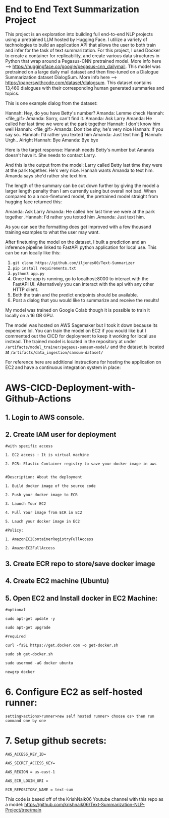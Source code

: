 # End to End Text Summarization Project

This project is an exploration into building full end-to-end NLP projects using a pretrained LLM hosted by Hugging Face. I utilize a variety of technologies to build an application API that allows the user to both train and infer for the task of text summarization. 
For this project, I used Docker to create a container for replicability, and create various data structures in Python
that wrap around a Pegasus-CNN pretrained model. More info here --> https://huggingface.co/google/pegasus-cnn_dailymail. 
This model was pretrained on a large daily mail dataset and then fine-tuned on a Dialogue Summarization dataset DialogSum.
More info here --> https://paperswithcode.com/dataset/dialogsum. This dataset contains 13,460 dialogues with their corresponding
human generated summaries and topics. 

This is one example dialog from the dataset:

Hannah: Hey, do you have Betty's number?
Amanda: Lemme check
Hannah: <file_gif>
Amanda: Sorry, can't find it.
Amanda: Ask Larry
Amanda: He called her last time we were at the park together
Hannah: I don't know him well
Hannah: <file_gif>
Amanda: Don't be shy, he's very nice
Hannah: If you say so..
Hannah: I'd rather you texted him
Amanda: Just text him 🙂
Hannah: Urgh.. Alright
Hannah: Bye
Amanda: Bye bye

Here is the target response:
Hannah needs Betty's number but Amanda doesn't have it. She needs to contact Larry.

And this is the output from the model:
Larry called Betty last time they were at the park together. He's very nice. Hannah wants Amanda to text him. Amanda says she'd rather she text him.

The length of the summary can be cut down further by giving the model a larger length penalty than I am currently using but overall
not bad. When compared to a a non-finetuned model, the pretrained model straight from hugging face returned this:

Amanda: Ask Larry Amanda: He called her last time we were at the park together .<n>Hannah: I'd rather you texted him .<n>Amanda: Just text him.

As you can see the formatting does get improved with a few thousand training examples to what the user may want. 

After finetuning the model on the dataset, I built a prediction and an inference pipeline linked to FastAPI python application for 
local use. This can be run locally like this:

1. `git clone https://github.com/iljones00/Text-Summarizer`
2. `pip install requirements.txt`
3. `python3 app.py`
4. Once the app is running, go to localhost:8000 to interact with the FastAPI UI. Alternatively you can interact with the api with 
any other HTTP client.
5. Both the train and the predict endpoints should be available.
6. Post a dialog that you would like to summarize and receive the results!

My model was trained on Google Colab though it is possible to train it locally on a 16 GB GPU.

The model was hosted on AWS Sagemaker but I took it down because its expensive lol. You can train the model on EC2 if you would like
but I commented out the CICD for deployment to keep it working for local use instead. The trained model is located in the repository at under `/artifacts/model_trainer/pegasus-samsum-model/` and the dataset is located at `/artifacts/data_ingestion/samsum-dataset/`


For reference here are additional instructions for hosting the application on EC2 and have a continuous integration system in place:


# AWS-CICD-Deployment-with-Github-Actions

## 1. Login to AWS console.

## 2. Create IAM user for deployment

	#with specific access

	1. EC2 access : It is virtual machine

	2. ECR: Elastic Container registry to save your docker image in aws


	#Description: About the deployment

	1. Build docker image of the source code

	2. Push your docker image to ECR

	3. Launch Your EC2 

	4. Pull Your image from ECR in EC2

	5. Lauch your docker image in EC2

	#Policy:

	1. AmazonEC2ContainerRegistryFullAccess

	2. AmazonEC2FullAccess

	
## 3. Create ECR repo to store/save docker image
	
## 4. Create EC2 machine (Ubuntu) 

## 5. Open EC2 and Install docker in EC2 Machine:
	
	#optional

	sudo apt-get update -y

	sudo apt-get upgrade
	
	#required

	curl -fsSL https://get.docker.com -o get-docker.sh

	sudo sh get-docker.sh

	sudo usermod -aG docker ubuntu

	newgrp docker
	
# 6. Configure EC2 as self-hosted runner:
    setting>actions>runner>new self hosted runner> choose os> then run command one by one


# 7. Setup github secrets:

    AWS_ACCESS_KEY_ID=

    AWS_SECRET_ACCESS_KEY=

    AWS_REGION = us-east-1

    AWS_ECR_LOGIN_URI =

    ECR_REPOSITORY_NAME = text-sum


This code is based off of the KrishNaik06 Youtube channel with this repo as a model: https://github.com/krishnaik06/Text-Summarization-NLP-Project/tree/main